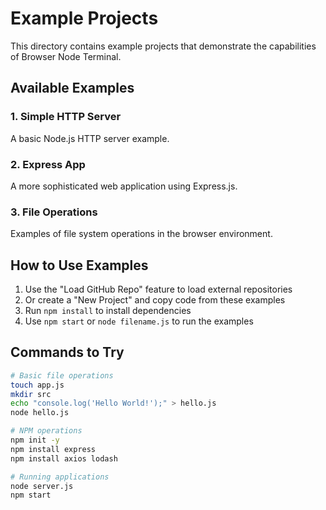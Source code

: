# Example Projects

This directory contains example projects that demonstrate the capabilities of Browser Node Terminal.

## Available Examples

### 1. Simple HTTP Server
A basic Node.js HTTP server example.

### 2. Express App
A more sophisticated web application using Express.js.

### 3. File Operations
Examples of file system operations in the browser environment.

## How to Use Examples

1. Use the "Load GitHub Repo" feature to load external repositories
2. Or create a "New Project" and copy code from these examples
3. Run `npm install` to install dependencies
4. Use `npm start` or `node filename.js` to run the examples

## Commands to Try

```bash
# Basic file operations
touch app.js
mkdir src
echo "console.log('Hello World!');" > hello.js
node hello.js

# NPM operations
npm init -y
npm install express
npm install axios lodash

# Running applications
node server.js
npm start
```